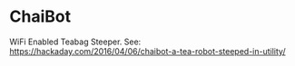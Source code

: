 # ChaiBot
WiFi Enabled Teabag Steeper.
See: https://hackaday.com/2016/04/06/chaibot-a-tea-robot-steeped-in-utility/

